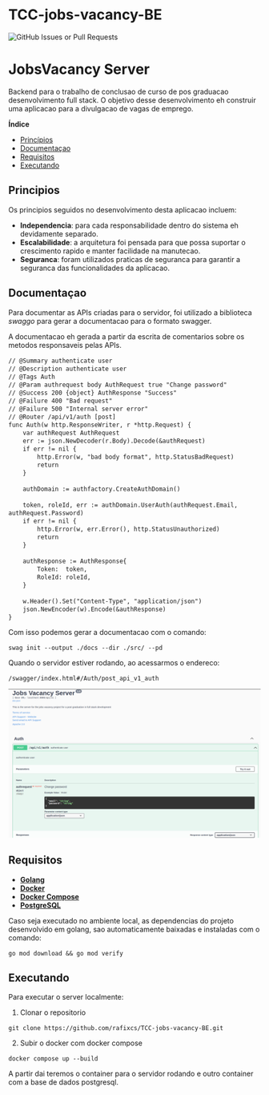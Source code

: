 ﻿# TCC-jobs-vacancy-BE
![GitHub Issues or Pull Requests](https://img.shields.io/github/issues-pr/rafixcs/TCC-jobs-vacancy-BE)


# JobsVacancy Server

Backend para o trabalho de conclusao de curso de pos graduacao desenvolvimento full stack. O objetivo desse desenvolvimento eh construir uma aplicacao para a divulgacao de vagas de emprego.

**Índice**
- [Princípios](#principios)
- [Documentaçao](#documentacao)
- [Requisitos](#requisitos)
- [Executando](#executando)

## Principios
Os principios seguidos no desenvolvimento desta aplicacao incluem:
- **Independencia**: para cada responsabilidade dentro do sistema eh devidamente separado.
- **Escalabilidade**: a arquitetura foi pensada para que possa suportar o crescimento rapido e manter facilidade na manutecao.
- **Seguranca**: foram utilizados praticas de seguranca para garantir a seguranca das funcionalidades da aplicacao.

## Documentaçao

Para documentar as APIs criadas para o servidor, foi utilizado a biblioteca *swaggo* para gerar a documentacao para o formato swagger.

A documentacao eh gerada a partir da escrita de comentarios sobre os metodos responsaveis pelas APIs.

```// Auth godoc
// @Summary authenticate user
// @Description authenticate user
// @Tags Auth
// @Param authrequest body AuthRequest true "Change password"
// @Success 200 {object} AuthResponse "Success"
// @Failure 400 "Bad request"
// @Failure 500 "Internal server error"
// @Router /api/v1/auth [post]
func Auth(w http.ResponseWriter, r *http.Request) {
	var authRequest AuthRequest
	err := json.NewDecoder(r.Body).Decode(&authRequest)
	if err != nil {
		http.Error(w, "bad body format", http.StatusBadRequest)
		return
	}

	authDomain := authfactory.CreateAuthDomain()

	token, roleId, err := authDomain.UserAuth(authRequest.Email, authRequest.Password)
	if err != nil {
		http.Error(w, err.Error(), http.StatusUnauthorized)
		return
	}

	authResponse := AuthResponse{
		Token:  token,
		RoleId: roleId,
	}

	w.Header().Set("Content-Type", "application/json")
	json.NewEncoder(w).Encode(&authResponse)
}
```

Com isso podemos gerar a documentacao com o comando:
```shell
swag init --output ./docs --dir ./src/ --pd
```

Quando o servidor estiver rodando, ao acessarmos o endereco: 
```
/swagger/index.html#/Auth/post_api_v1_auth
```

<p align="center">
  <img src="images/swagger_example.png" />
</p>


## Requisitos

- **[Golang](https://go.dev/)**
- **[Docker](https://docs.docker.com/engine/install/)**
- **[Docker Compose](https://docs.docker.com/compose/)**
- **[PostgreSQL](https://www.postgresql.org/)**

Caso seja executado no ambiente local, as dependencias do projeto desenvolvido em golang, sao automaticamente baixadas e instaladas com o comando:
```shell
go mod download && go mod verify
```

## Executando

Para executar o server localmente:
1. Clonar o repositorio
```shell
git clone https://github.com/rafixcs/TCC-jobs-vacancy-BE.git
```

2. Subir o docker com docker compose
```shell
docker compose up --build
```
A partir dai teremos o container para o servidor rodando e outro container com a base de dados postgresql.
